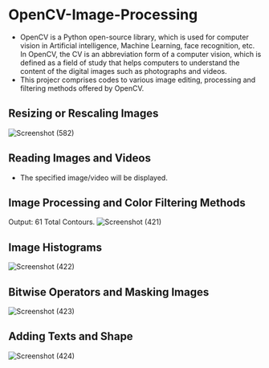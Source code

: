 # OpenCV-Image-Processing
- OpenCV is a Python open-source library, which is used for computer vision in Artificial intelligence, Machine Learning, face recognition, etc. In OpenCV, the CV is an abbreviation form of a computer vision, which is defined as a field of study that helps computers to understand the content of the digital images such as photographs and videos. 
- This projecr comprises codes to various image editing, processing and filtering methods offered by OpenCV.
## Resizing or Rescaling Images
![Screenshot (582)](https://user-images.githubusercontent.com/96294811/149668863-e8f8bb92-446e-4a4f-8ddb-24178f965286.png)
## Reading Images and Videos
- The specified image/video will be displayed.
## Image Processing and Color Filtering Methods
Output: 61 Total Contours.
![Screenshot (421)](https://user-images.githubusercontent.com/96294811/149669017-fcf1e8ac-a944-4e32-8350-3c261d4ed46e.png)
## Image Histograms
![Screenshot (422)](https://user-images.githubusercontent.com/96294811/149669150-5a7c4785-7fe6-4d78-97cf-8c9c13d253cd.png)
## Bitwise Operators and Masking Images
![Screenshot (423)](https://user-images.githubusercontent.com/96294811/149669180-ac589203-4abd-4867-a250-6fc881efb9bc.png)
## Adding Texts and Shape
![Screenshot (424)](https://user-images.githubusercontent.com/96294811/149669208-09cf7583-ef93-4f29-a87a-68f98c3e8721.png)


